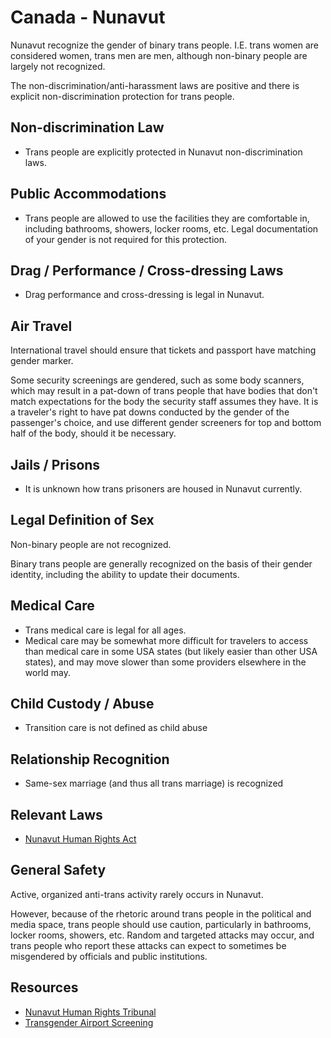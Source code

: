 # Canada - Nunavut

Nunavut recognize the gender of binary trans people. I.E.
trans women are considered women, trans men are men, although non-binary
people are largely not recognized.

The non-discrimination/anti-harassment laws are positive
and there is explicit non-discrimination protection for trans people.

## Non-discrimination Law

 * Trans people are explicitly protected in Nunavut non-discrimination laws.

## Public Accommodations

 * Trans people are allowed to use the facilities they are comfortable
   in, including bathrooms, showers, locker rooms, etc.  Legal
   documentation of your gender is not required for this protection.

## Drag / Performance / Cross-dressing Laws

 * Drag performance and cross-dressing is legal in Nunavut.

## Air Travel

International travel should ensure that tickets and passport have
matching gender marker.

Some security screenings are gendered, such as some body scanners, which
may result in a pat-down of trans people that have bodies that don't
match expectations for the body the security staff assumes they have. It
is a traveler's right to have pat downs conducted by the gender of the
passenger's choice, and use different gender screeners for top and
bottom half of the body, should it be necessary.

## Jails / Prisons

 * It is unknown how trans prisoners are housed in Nunavut
   currently.

## Legal Definition of Sex

Non-binary people are not recognized.

Binary trans people are generally recognized on the basis of their gender
identity, including the ability to update their documents.

## Medical Care

 * Trans medical care is legal for all ages.
 * Medical care may be somewhat more difficult for travelers to access
   than medical care in some USA states (but likely easier than other
   USA states), and may move slower than some providers elsewhere in the
   world may.

## Child Custody / Abuse

 * Transition care is not defined as child abuse

## Relationship Recognition

 * Same-sex marriage (and thus all trans marriage) is recognized

## Relevant Laws

 * [Nunavut Human Rights
   Act](https://www.nunavutlegislation.ca/en/consolidated-law/human-rights-act-official-consolidation)

## General Safety

Active, organized anti-trans activity rarely occurs in Nunavut.

However, because of the rhetoric around trans people in the political and
media space, trans people should use caution, particularly in bathrooms,
locker rooms, showers, etc.  Random and targeted attacks may occur, and
trans people who report these attacks can expect to sometimes be misgendered
by officials and public institutions.

## Resources

 * [Nunavut Human Rights Tribunal](https://nhrt.ca/)
 * [Transgender Airport Screening](https://www.catsa-acsta.gc.ca/en/transgender-passengers)
